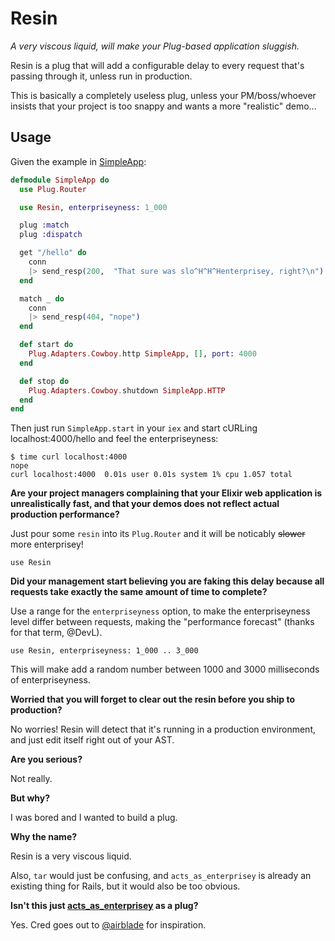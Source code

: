 # Resin

*A very viscous liquid, will make your Plug-based application sluggish.*

Resin is a plug that will add a configurable delay to every request
that's passing through it, unless run in production.

This is basically a completely useless plug, unless your PM/boss/whoever
insists that your project is too snappy and wants a more "realistic"
demo...

## Usage

Given the example in [SimpleApp](examples/simple_app/lib/simple_app.ex):

```elixir
defmodule SimpleApp do
  use Plug.Router

  use Resin, enterpriseyness: 1_000

  plug :match
  plug :dispatch

  get "/hello" do
    conn
    |> send_resp(200,  "That sure was slo^H^H^Henterprisey, right?\n")
  end

  match _ do
    conn
    |> send_resp(404, "nope")
  end

  def start do
    Plug.Adapters.Cowboy.http SimpleApp, [], port: 4000
  end

  def stop do
    Plug.Adapters.Cowboy.shutdown SimpleApp.HTTP
  end
end
```

Then just run `SimpleApp.start` in your `iex` and start cURLing
localhost:4000/hello and feel the enterpriseyness:

    $ time curl localhost:4000
    nope
    curl localhost:4000  0.01s user 0.01s system 1% cpu 1.057 total


**Are your project managers complaining that your Elixir web application
is unrealistically fast, and that your demos does not reflect actual
production performance?**

Just pour some `resin` into its `Plug.Router` and it will be noticably
~~slower~~ more enterprisey!

    use Resin

**Did your management start believing you are faking this delay because
all requests take exactly the same amount of time to complete?**

Use a range for the `enterpriseyness` option, to make the
enterpriseyness level differ between requests, making the "performance
forecast" (thanks for that term, @DevL).

    use Resin, enterpriseyness: 1_000 .. 3_000

This will make add a random number between 1000 and 3000 milliseconds of
enterpriseyness.

**Worried that you will forget to clear out the resin before you ship to
production?**

No worries! Resin will detect that it's running in a production
environment, and just edit itself right out of your AST.

**Are you serious?**

Not really.

**But why?**

I was bored and I wanted to build a plug.

**Why the name?**

Resin is a very viscous liquid.

Also, `tar` would just be confusing, and `acts_as_enterprisey` is
already an existing thing for Rails, but it would also be too obvious.

**Isn't this just [acts_as_enterprisey](https://github.com/airblade/acts_as_enterprisey)
as a plug?**

Yes. Cred goes out to [@airblade](https://github.com/airblade) for inspiration.

